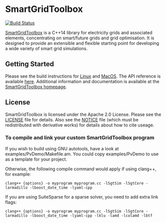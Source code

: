 # SmartGridToolbox

[![Build Status](https://travis-ci.org/NICTA/SmartGridToolbox.svg?branch=master)](https://travis-ci.org/NICTA/SmartGridToolbox)

[SmartGridToolbox](http://nicta.github.io/SmartGridToolbox) is a C++14 library for electricity grids and associated elements, concentrating on smart/future grids and grid optimisation. It is designed to provide an extensible and flexible starting point for developing a wide variety of smart grid simulations.

## Getting Started

Please see the build instructions for [Linux](http://nicta.github.io/SmartGridToolbox/install_linux.html) and [MacOS](http://nicta.github.io/SmartGridToolbox/install_macos.html). The API reference is available [here](http://nicta.github.io/SmartGridToolbox/doxygen-doc/html/index.html). Additional information and documentation is available at the [SmartGridToolbox homepage](http://nicta.github.io/SmartGridToolbox).

## License

SmartGridToolbox is licensed under the Apache 2.0 License. Please see the [LICENSE](https://github.com/NICTA/SmartGridToolbox/blob/master/LICENSE) file for details. Also see the [NOTICE](https://github.com/NICTA/SmartGridToolbox/blob/master/NOTICE) file (which must be redistributed with derivative works) for details about how to cite useage.

### To compile and link your custom SmartGridToolbox program

If you wish to build using GNU autotools, have a look at examples/PvDemo/Makefile.am. You could copy examples/PvDemo to use as a template for your project.

Otherwise, the following compile command would apply if using clang++, for example:

```
clang++ {options} -o myprogram myprogram.cc -lSgtSim -lSgtCore -larmadillo -lboost_date_time -lyaml-cpp
```

If you are using SuiteSparse for a sparse solver, you need to add extra link
flags:

```
clang++ {options} -o myprogram myprogram.cc -lSgtSim -lSgtCore -larmadillo -lboost_date_time -lyaml-cpp -lklu -lamd -lcolamd -lbtf
```
